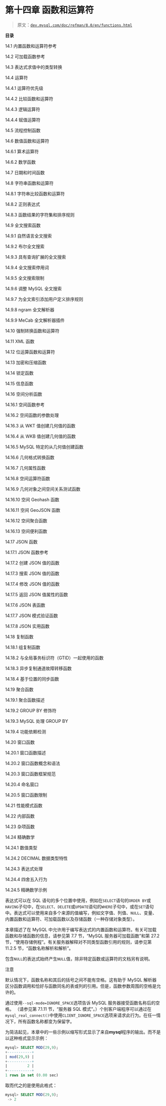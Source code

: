 # 第十四章 函数和运算符

> 原文：[`dev.mysql.com/doc/refman/8.0/en/functions.html`](https://dev.mysql.com/doc/refman/8.0/en/functions.html)

**目录**

14.1 内置函数和运算符参考

14.2 可加载函数参考

14.3 表达式求值中的类型转换

14.4 运算符

14.4.1 运算符优先级

14.4.2 比较函数和运算符

14.4.3 逻辑运算符

14.4.4 赋值运算符

14.5 流程控制函数

14.6 数值函数和运算符

14.6.1 算术运算符

14.6.2 数学函数

14.7 日期和时间函数

14.8 字符串函数和运算符

14.8.1 字符串比较函数和运算符

14.8.2 正则表达式

14.8.3 函数结果的字符集和排序规则

14.9 全文搜索函数

14.9.1 自然语言全文搜索

14.9.2 布尔全文搜索

14.9.3 具有查询扩展的全文搜索

14.9.4 全文搜索停用词

14.9.5 全文搜索限制

14.9.6 调整 MySQL 全文搜索

14.9.7 为全文索引添加用户定义排序规则

14.9.8 ngram 全文解析器

14.9.9 MeCab 全文解析器插件

14.10 强制转换函数和运算符

14.11 XML 函数

14.12 位运算函数和运算符

14.13 加密和压缩函数

14.14 锁定函数

14.15 信息函数

14.16 空间分析函数

14.16.1 空间函数参考

14.16.2 空间函数的参数处理

14.16.3 从 WKT 值创建几何值的函数

14.16.4 从 WKB 值创建几何值的函数

14.16.5 MySQL 特定的从几何值创建函数

14.16.6 几何格式转换函数

14.16.7 几何属性函数

14.16.8 空间运算符函数

14.16.9 几何对象之间空间关系测试函数

14.16.10 空间 Geohash 函数

14.16.11 空间 GeoJSON 函数

14.16.12 空间聚合函数

14.16.13 空间便利函数

14.17 JSON 函数

14.17.1 JSON 函数参考

14.17.2 创建 JSON 值的函数

14.17.3 搜索 JSON 值的函数

14.17.4 修改 JSON 值的函数

14.17.5 返回 JSON 值属性的函数

14.17.6 JSON 表函数

14.17.7 JSON 模式验证函数

14.17.8 JSON 实用函数

14.18 复制函数

14.18.1 组复制函数

14.18.2 与全局事务标识符（GTID）一起使用的函数

14.18.3 异步复制通道故障转移函数

14.18.4 基于位置的同步函数

14.19 聚合函数

14.19.1 聚合函数描述

14.19.2 GROUP BY 修饰符

14.19.3 MySQL 处理 GROUP BY

14.19.4 功能依赖检测

14.20 窗口函数

14.20.1 窗口函数描述

14.20.2 窗口函数概念和语法

14.20.3 窗口函数框架规范

14.20.4 命名窗口

14.20.5 窗口函数限制

14.21 性能模式函数

14.22 内部函数

14.23 杂项函数

14.24 精确数学

14.24.1 数值类型

14.24.2 DECIMAL 数据类型特性

14.24.3 表达式处理

14.24.4 四舍五入行为

14.24.5 精确数学示例

表达式可以在 SQL 语句的多个位置中使用，例如在`SELECT`语句的`ORDER BY`或`HAVING`子句中，在`SELECT`、`DELETE`或`UPDATE`语句的`WHERE`子句中，或在`SET`语句中。表达式可以使用来自多个来源的值编写，例如文字值、列值、`NULL`、变量、内置函数和运算符、可加载函数以及存储函数（一种存储对象类型）。

本章描述了在 MySQL 中允许用于编写表达式的内置函数和运算符。有关可加载函数和存储函数的信息，请参见第 7.7 节，“MySQL 服务器可加载函数”和第 27.2 节，“使用存储例程”。有关服务器解释对不同类型函数引用的规则，请参见第 11.2.5 节，“函数名称解析和解析”。

包含`NULL`的表达式始终产生`NULL`值，除非特定函数或运算符的文档另有说明。

注意

默认情况下，函数名称和其后的括号之间不能有空格。这有助于 MySQL 解析器区分函数调用和恰好与函数同名的表或列的引用。但是，函数参数周围的空格是允许的。

通过使用`--sql-mode=IGNORE_SPACE`选项告诉 MySQL 服务器接受函数名称后的空格。 （请参见第 7.1.11 节，“服务器 SQL 模式”。）个别客户端程序可以通过在`mysql_real_connect()`中使用`CLIENT_IGNORE_SPACE`选项来请求此行为。在任一情况下，所有函数名称都变为保留字。

为简洁起见，本章中的一些示例以缩写形式显示了来自**mysql**程序的输出。而不是以这种格式显示示例：

```sql
mysql> SELECT MOD(29,9);
+-----------+
| mod(29,9) |
+-----------+
|         2 |
+-----------+
1 rows in set (0.00 sec)
```

取而代之的是使用此格式：

```sql
mysql> SELECT MOD(29,9);
 -> 2
```
